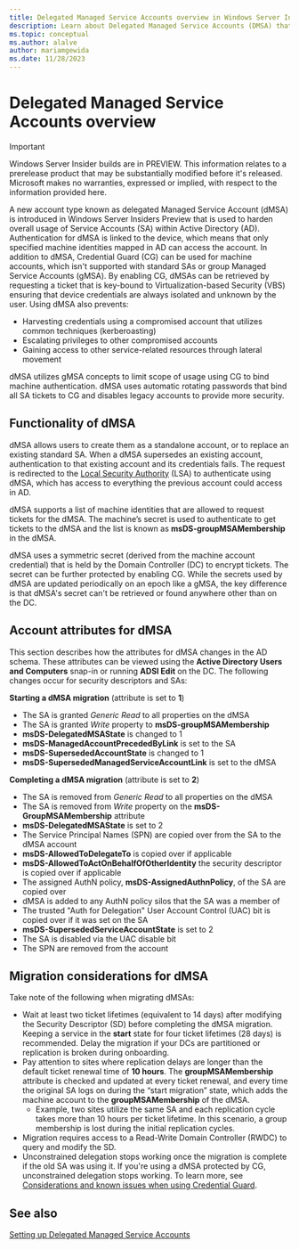 ```yaml
---
title: Delegated Managed Service Accounts overview in Windows Server Insider Preview
description: Learn about Delegated Managed Service Accounts (DMSA) that authenticate specific machine identities mapped in Active Directory (AD) along with Credential Guard (CG) to ensure device credentials isolation in Windows Server Insiders Preview.
ms.topic: conceptual
ms.author: alalve
author: mariamgewida
ms.date: 11/28/2023
---
```


# Delegated Managed Service Accounts overview

> [!IMPORTANT]
> Windows Server Insider builds are in PREVIEW. This information relates to a prerelease product that may be substantially modified before it's released. Microsoft makes no warranties, expressed or implied, with respect to the information provided here.

A new account type known as delegated Managed Service Account (dMSA) is introduced in Windows Server Insiders Preview that is used to harden overall usage of Service Accounts (SA) within Active Directory (AD). Authentication for dMSA is linked to the device, which means that only specified machine identities mapped in AD can access the account. In addition to dMSA, Credential Guard (CG) can be used for machine accounts, which isn't supported with standard SAs or group Managed Service Accounts (gMSA). By enabling CG, dMSAs can be retrieved by requesting a ticket that is key-bound to Virtualization-based Security (VBS) ensuring that device credentials are always isolated and unknown by the user. Using dMSA also prevents:

- Harvesting credentials using a compromised account that utilizes common techniques (kerberoasting)
- Escalating privileges to other compromised accounts
- Gaining access to other service-related resources through lateral movement

dMSA utilizes gMSA concepts to limit scope of usage using CG to bind machine authentication. dMSA uses automatic rotating passwords that bind all SA tickets to CG and disables legacy accounts to provide more security.

## Functionality of dMSA

dMSA allows users to create them as a standalone account, or to replace an existing standard SA. When a dMSA supersedes an existing account, authentication to that existing account and its credentials fails. The request is redirected to the [Local Security Authority](/windows/win32/secauthn/lsa-authentication) (LSA) to authenticate using dMSA, which has access to everything the previous account could access in AD.

dMSA supports a list of machine identities that are allowed to request tickets for the dMSA. The machine’s secret is used to authenticate to get tickets to the dMSA and the list is known as **msDS-groupMSAMembership** in the dMSA.

dMSA uses a symmetric secret (derived from the machine account credential) that is held by the Domain Controller (DC) to encrypt tickets. The secret can be further protected by enabling CG. While the secrets used by dMSA are updated periodically on an epoch like a gMSA, the key difference is that dMSA's secret can't be retrieved or found anywhere other than on the DC.

## Account attributes for dMSA

This section describes how the attributes for dMSA changes in the AD schema. These attributes can be viewed using the **Active Directory Users and Computers** snap-in or running **ADSI Edit** on the DC. The following changes occur for security descriptors and SAs:

**Starting a dMSA migration** (attribute is set to **1**)

- The SA is granted _Generic Read_ to all properties on the dMSA
- The SA is granted _Write_ property to **msDS-groupMSAMembership**
- **msDS-DelegatedMSAState** is changed to 1
- **msDS-ManagedAccountPrecededByLink** is set to the SA
- **msDS-SupersededAccountState** is changed to 1
- **msDS-SupersededManagedServiceAccountLink** is set to the dMSA

**Completing a dMSA migration** (attribute is set to **2**)

- The SA is removed from _Generic Read_ to all properties on the dMSA
- The SA is removed from _Write_ property on the **msDS-GroupMSAMembership** attribute
- **msDS-DelegatedMSAState** is set to 2
- The Service Principal Names (SPN) are copied over from the SA to the dMSA account
- **msDS-AllowedToDelegateTo** is copied over if applicable
- **msDS-AllowedToActOnBehalfOfOtherIdentity** the security descriptor is copied over if applicable
- The assigned AuthN policy, **msDS-AssignedAuthnPolicy**, of the SA are copied over
- dMSA is added to any AuthN policy silos that the SA was a member of
- The trusted "Auth for Delegation" User Account Control (UAC) bit is copied over if it was set on the SA
- **msDS-SupersededServiceAccountState** is set to 2
- The SA is disabled via the UAC disable bit
- The SPN are removed from the account

## Migration considerations for dMSA

Take note of the following when migrating dMSAs:

- Wait at least two ticket lifetimes (equivalent to 14 days) after modifying the Security Descriptor (SD) before completing the dMSA migration. Keeping a service in the **start** state for four ticket lifetimes (28 days) is recommended. Delay the migration if your DCs are partitioned or replication is broken during onboarding.
- Pay attention to sites where replication delays are longer than the default ticket renewal time of **10 hours**. The **groupMSAMembership** attribute is checked and updated at every ticket renewal, and every time the original SA logs on during the “start migration” state, which adds the machine account to the **groupMSAMembership** of the dMSA.
  - Example, two sites utilize the same SA and each replication cycle takes more than 10 hours per ticket lifetime. In this scenario, a group membership is lost during the initial replication cycles.
- Migration requires access to a Read-Write Domain Controller (RWDC) to query and modify the SD.
- Unconstrained delegation stops working once the migration is complete if the old SA was using it. If you're using a dMSA protected by CG, unconstrained delegation stops working. To learn more, see [Considerations and known issues when using Credential Guard](/windows/security/identity-protection/credential-guard/considerations-known-issues).

## See also

[Setting up Delegated Managed Service Accounts](delegated-managed-service-accounts-setting-up-dmsa.md)
